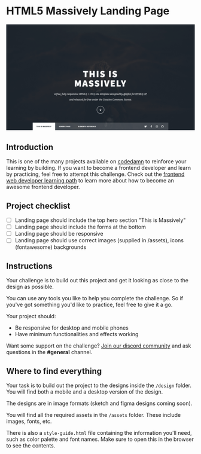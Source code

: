 # HTML5 Massively Landing Page

![Design for the project](https://raw.githubusercontent.com/codedamn-projects/html5-massively-landing-page/master/desgin/Preview%20Image.jpg)

## Introduction

This is one of the many projects available on [codedamn](https://codedamn.com/projects) to reinforce your learning by building. If you want to become a frontend developer and learn by practicing, feel free to attempt this challenge. Check out the [frontend web developer learning path](https://codedamn.com/learning-paths/frontend) to learn more about how to become an awesome frontend developer.

## Project checklist

- [ ] Landing page should include the top hero section "This is Massively"
- [ ] Landing page should include the forms at the bottom
- [ ] Landing page should be responsive
- [ ] Landing page should use correct images (supplied in /assets), icons (fontawesome) backgrounds

## Instructions

Your challenge is to build out this project and get it looking as close to the design as possible.

You can use any tools you like to help you complete the challenge. So if you've got something you'd like to practice, feel free to give it a go.

Your project should:

- Be responsive for desktop and mobile phones
- Have minimum functionalities and effects working

Want some support on the challenge? [Join our discord community](https://cdm.sh/discord) and ask questions in the **#general** channel.

## Where to find everything

Your task is to build out the project to the designs inside the `/design` folder. You will find both a mobile and a desktop version of the design.

The designs are in image formats (sketch and figma designs coming soon).

You will find all the required assets in the `/assets` folder. These include images, fonts, etc.

There is also a `style-guide.html` file containing the information you'll need, such as color palette and font names. Make sure to open this in the browser to see the contents.
